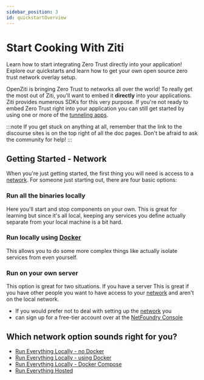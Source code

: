 ```yaml
---
sidebar_position: 3
id: quickstartOverview
---
```

# Start Cooking With Ziti

Learn how to start integrating Zero Trust directly into your application! Explore our quickstarts and learn how to
get your own open source zero trust network overlay setup.

OpenZiti is bringing Zero Trust to networks all over the world! To really get the most out of Ziti, you'll want to embed
it **directly** into your applications. Ziti provides numerous SDKs for this very purpose. If you're not ready to embed
Zero Trust right into your application you can still get started by using one or more of the
[tunneling apps](/learn/core-concepts/clients/choose.mdx).

:::note
If you get stuck on anything at all, remember that the link to the discourse sites is on the top right of all the doc
pages. Don't be afraid to ask the community for help!
:::

## Getting Started - Network

When you're just getting started, the first thing you will need is access to a
[network](/learn/introduction/index.mdx). For someone just starting out, there are four basic options:

### Run all the binaries locally

Here you'll start and stop components on your own. This is great for learning but since it's all local, keeping any
services you define actually separate from your local machine is a bit hard.

### Run locally using [Docker](https://www.docker.com)

This allows you to do some more complex things like actually isolate services from even yourself.

### Run on your own server

This option is great for two situations. If you have a server This is great if you have other people you want to have
access to your [network](/learn/introduction/index.mdx) and aren't on the local network.

* If you would prefer not to deal with setting up the [network](/learn/introduction/index.mdx) you
* can sign up for a free-tier account over at the [NetFoundry Console](https://nfconsole.io/signup)

## Which network option sounds right for you?

* [Run Everything Locally - no Docker](./network/local-no-docker.md)
* [Run Everything Locally - using Docker](./network/local-with-docker.md)
* [Run Everything Locally - Docker Compose](./network/local-docker-compose.md)
* [Run Everything Hosted](./network/hosted.md)
